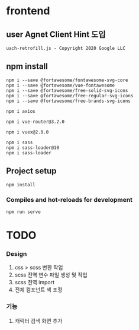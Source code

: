 # frontend

## user Agnet Client Hint 도입
```
uach-retrofill.js - Copyright 2020 Google LLC
```

## npm install
```
npm i --save @fortawesome/fontawesome-svg-core
npm i --save @fortawesome/vue-fontawesome
npm i --save @fortawesome/free-solid-svg-icons
npm i --save @fortawesome/free-regular-svg-icons
npm i --save @fortawesome/free-brands-svg-icons

npm i axios

npm i vue-router@3.2.0

npm i vuex@2.0.0

npm i sass
npm i sass-loader@10
npm i sass-loader
```


## Project setup
```
npm install
```

### Compiles and hot-reloads for development
```
npm run serve
```


# TODO

### Design
1. css > scss 변환 작업
2. scss 전역 변수 파일 생성 및 작업
3. scss 전역 import
4. 전체 컴포넌트 색 조정

### 기능
1. 캐릭터 검색 화면 추가